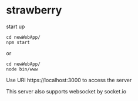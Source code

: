 # strawberry
start up

```
cd newWebApp/
npm start

```
or
```
cd newWebApp/
node bin/www 

```
Use URI https://localhost:3000 to access the server

This server also supports websocket by socket.io 